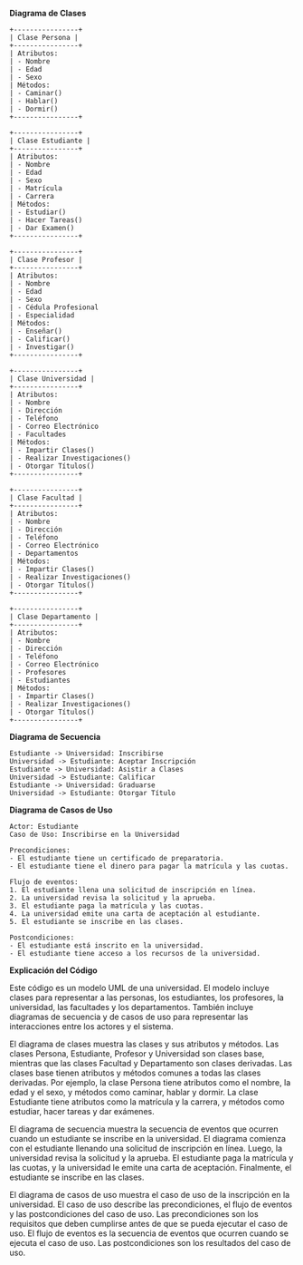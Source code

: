 **Diagrama de Clases**

```
+----------------+
| Clase Persona |
+----------------+
| Atributos:
| - Nombre
| - Edad
| - Sexo
| Métodos:
| - Caminar()
| - Hablar()
| - Dormir()
+----------------+

+----------------+
| Clase Estudiante |
+----------------+
| Atributos:
| - Nombre
| - Edad
| - Sexo
| - Matrícula
| - Carrera
| Métodos:
| - Estudiar()
| - Hacer Tareas()
| - Dar Examen()
+----------------+

+----------------+
| Clase Profesor |
+----------------+
| Atributos:
| - Nombre
| - Edad
| - Sexo
| - Cédula Profesional
| - Especialidad
| Métodos:
| - Enseñar()
| - Calificar()
| - Investigar()
+----------------+

+----------------+
| Clase Universidad |
+----------------+
| Atributos:
| - Nombre
| - Dirección
| - Teléfono
| - Correo Electrónico
| - Facultades
| Métodos:
| - Impartir Clases()
| - Realizar Investigaciones()
| - Otorgar Títulos()
+----------------+

+----------------+
| Clase Facultad |
+----------------+
| Atributos:
| - Nombre
| - Dirección
| - Teléfono
| - Correo Electrónico
| - Departamentos
| Métodos:
| - Impartir Clases()
| - Realizar Investigaciones()
| - Otorgar Títulos()
+----------------+

+----------------+
| Clase Departamento |
+----------------+
| Atributos:
| - Nombre
| - Dirección
| - Teléfono
| - Correo Electrónico
| - Profesores
| - Estudiantes
| Métodos:
| - Impartir Clases()
| - Realizar Investigaciones()
| - Otorgar Títulos()
+----------------+
```

**Diagrama de Secuencia**

```
Estudiante -> Universidad: Inscribirse
Universidad -> Estudiante: Aceptar Inscripción
Estudiante -> Universidad: Asistir a Clases
Universidad -> Estudiante: Calificar
Estudiante -> Universidad: Graduarse
Universidad -> Estudiante: Otorgar Título
```

**Diagrama de Casos de Uso**

```
Actor: Estudiante
Caso de Uso: Inscribirse en la Universidad

Precondiciones:
- El estudiante tiene un certificado de preparatoria.
- El estudiante tiene el dinero para pagar la matrícula y las cuotas.

Flujo de eventos:
1. El estudiante llena una solicitud de inscripción en línea.
2. La universidad revisa la solicitud y la aprueba.
3. El estudiante paga la matrícula y las cuotas.
4. La universidad emite una carta de aceptación al estudiante.
5. El estudiante se inscribe en las clases.

Postcondiciones:
- El estudiante está inscrito en la universidad.
- El estudiante tiene acceso a los recursos de la universidad.
```

**Explicación del Código**

Este código es un modelo UML de una universidad. El modelo incluye clases para representar a las personas, los estudiantes, los profesores, la universidad, las facultades y los departamentos. También incluye diagramas de secuencia y de casos de uso para representar las interacciones entre los actores y el sistema.

El diagrama de clases muestra las clases y sus atributos y métodos. Las clases Persona, Estudiante, Profesor y Universidad son clases base, mientras que las clases Facultad y Departamento son clases derivadas. Las clases base tienen atributos y métodos comunes a todas las clases derivadas. Por ejemplo, la clase Persona tiene atributos como el nombre, la edad y el sexo, y métodos como caminar, hablar y dormir. La clase Estudiante tiene atributos como la matrícula y la carrera, y métodos como estudiar, hacer tareas y dar exámenes.

El diagrama de secuencia muestra la secuencia de eventos que ocurren cuando un estudiante se inscribe en la universidad. El diagrama comienza con el estudiante llenando una solicitud de inscripción en línea. Luego, la universidad revisa la solicitud y la aprueba. El estudiante paga la matrícula y las cuotas, y la universidad le emite una carta de aceptación. Finalmente, el estudiante se inscribe en las clases.

El diagrama de casos de uso muestra el caso de uso de la inscripción en la universidad. El caso de uso describe las precondiciones, el flujo de eventos y las postcondiciones del caso de uso. Las precondiciones son los requisitos que deben cumplirse antes de que se pueda ejecutar el caso de uso. El flujo de eventos es la secuencia de eventos que ocurren cuando se ejecuta el caso de uso. Las postcondiciones son los resultados del caso de uso.